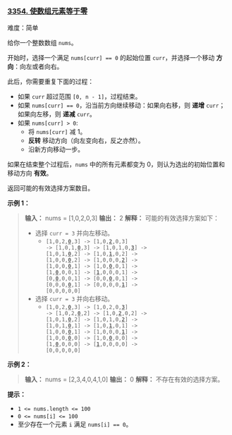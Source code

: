 ### [3354\. 使数组元素等于零](https://leetcode.cn/problems/make-array-elements-equal-to-zero/)

难度：简单

给你一个整数数组 `nums`。

开始时，选择一个满足 `nums[curr] == 0` 的起始位置 `curr`，并选择一个移动 **方向**：向左或者向右。

此后，你需要重复下面的过程：

- 如果 `curr` 超过范围 `[0, n - 1]`，过程结束。
- 如果 `nums[curr] == 0`，沿当前方向继续移动：如果向右移，则 **递增** `curr`；如果向左移，则 **递减** `curr`。
- 如果 `nums[curr] > 0`:
  - 将 `nums[curr]` 减 1。
  - **反转** 移动方向（向左变向右，反之亦然）。
  - 沿新方向移动一步。

如果在结束整个过程后，`nums` 中的所有元素都变为 0，则认为选出的初始位置和移动方向 **有效**。

返回可能的有效选择方案数目。

**示例 1：**

> **输入：** nums = [1,0,2,0,3]
> **输出：** 2
> **解释：**
> 可能的有效选择方案如下：
>
> - 选择 `curr = 3` 并向左移动。
>   - <code>[1,0,2,<b><u>0</u></b>,3] -> [1,0,<b><u>2</u></b>,0,3] -> [1,0,1,<b><u>0</u></b>,3] -> [1,0,1,0,<b><u>3</u></b>] -> [1,0,1,<b><u>0</u></b>,2] -> [1,0,<b><u>1</u></b>,0,2] -> [1,0,0,<b><u>0</u></b>,2] -> [1,0,0,0,<b><u>2</u></b>] -> [1,0,0,<b><u>0</u></b>,1] -> [1,0,<b><u>0</u></b>,0,1] -> [1,<b><u>0</u></b>,0,0,1] -> [<b><u>1</u></b>,0,0,0,1] -> [0,<b><u>0</u></b>,0,0,1] -> [0,0,<b><u>0</u></b>,0,1] -> [0,0,0,<b><u>0</u></b>,1] -> [0,0,0,0,<b><u>1</u></b>] -> [0,0,0,0,0]</code>
> - 选择 `curr = 3` 并向右移动。
>   - <code>[1,0,2,<b><u>0</u></b>,3] -> [1,0,2,0,<b><u>3</u></b>] -> [1,0,2,<b><u>0</u></b>,2] -> [1,0,<b><u>2</u></b>,0,2] -> [1,0,1,<b><u>0</u></b>,2] -> [1,0,1,0,<b><u>2</u></b>] -> [1,0,1,<b><u>0</u></b>,1] -> [1,0,<b><u>1</u></b>,0,1] -> [1,0,0,<b><u>0</u></b>,1] -> [1,0,0,0,<b><u>1</u></b>] -> [1,0,0,<b><u>0</u></b>,0] -> [1,0,<b><u>0</u></b>,0,0] -> [1,<b><u>0</u></b>,0,0,0] -> [<b><u>1</u></b>,0,0,0,0] -> [0,0,0,0,0]</code>

**示例 2：**

> **输入：** nums = [2,3,4,0,4,1,0]
> **输出：** 0
> **解释：**
> 不存在有效的选择方案。

**提示：**

- `1 <= nums.length <= 100`
- `0 <= nums[i] <= 100`
- 至少存在一个元素 `i` 满足 `nums[i] == 0`。
